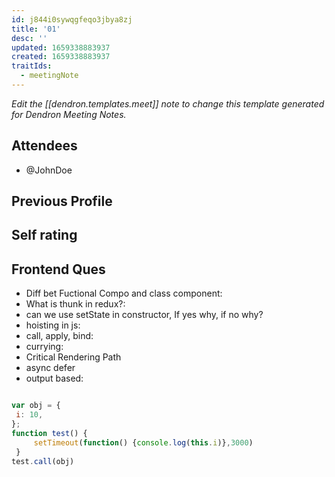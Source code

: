 ```yaml
---
id: j844i0sywqgfeqo3jbya8zj
title: '01'
desc: ''
updated: 1659338883937
created: 1659338883937
traitIds:
  - meetingNote
---
```

_Edit the [[dendron.templates.meet]] note to change this template generated for Dendron Meeting Notes._

## Attendees
<!-- Meeting attendees. If you prefix users with an '@', you can then optionally click Ctrl+Enter to create a note for that user. -->

- @JohnDoe

## Previous Profile

## Self rating

## Frontend Ques

- Diff bet Fuctional Compo and class component: 
- What is thunk in redux?: 
- can we use setState in constructor, If yes why, if no why?
- hoisting in js: 
- call, apply, bind: 
- currying: 
- Critical Rendering Path
- async defer
- output based: 
```js

var obj = {
 i: 10,
};
function test() {
     setTimeout(function() {console.log(this.i)},3000)
 }
test.call(obj)
```